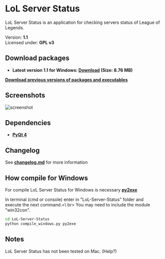 LoL Server Status
===============================================================================
LoL Server Status is an application for checking servers status of
League of Legends.

Version: **1.1**<br />
Licensed under: **GPL v3**

Download packages
------------------------------------------------------------------------------
- **Latest version 1.1 for Windows: [Download](https://github.com/LuqueDaniel/LoL-Server-Status/blob/master/packages/1.1/LoL_Server_Status_Windows_1.1.zip?raw=true) (Size: 8.76 MB)**

**[Download previous versions of packages and executables](https://github.com/LuqueDaniel/LoL-Server-Status/tree/master/packages)**

Screenshots
------------------------------------------------------------------------------
![screenshot](https://raw.github.com/LuqueDaniel/LoL-Server-Status/master/screenshots/main_window.png)

Dependencies
------------------------------------------------------------------------------
- **[PyQt 4](http://www.riverbankcomputing.co.uk/software/pyqt/download)**

Changelog
------------------------------------------------------------------------------
See **[changelog.md](https://github.com/LuqueDaniel/LoL-Server-Status/blob/master/changelog.md)** for more information

How compile for Windows
------------------------------------------------------------------------------
For compile LoL Server Status for Windows is necessary **[py2exe](http://www.py2exe.org/)**

In terminal (cmd or console) enter in "LoL-Server-Status" folder and execute the next command.<\ br>
You may need to include the module "win32con".

```bash
cd LoL-Server-Status
python compile_windows.py py2exe
```

Notes
-----------------------------------------------------------------------------
LoL Server Status has not been tested on Mac. (Help?)

